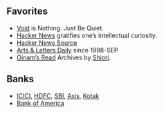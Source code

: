 ## Favorites

- [Void](https://void.oinam.com) is Nothing. Just Be Quiet.
- [Hacker News](https://news.ycombinator.com) gratifies one’s intellectual curiosity.
- [Hacker News Source](https://github.com/brajeshwar/hackernews-source)
- [Arts & Letters Daily](https://www.aldaily.com) since 1998-SEP
- [Oinam’s Read](https://read.oinam.com) Archives by [Shiori](https://github.com/go-shiori/shiori).

## Banks

- [ICICI](https://infinity.icicibank.com/corp/Login.jsp), [HDFC](https://netbanking.hdfcbank.com/netbanking/), [SBI](https://retail.onlinesbi.sbi/retail/login.htm), [Axis](https://omni.axisbank.co.in/axisretailbanking/), [Kotak](https://www.kotak.com)
- [Bank of America](https://www.bankofamerica.com)